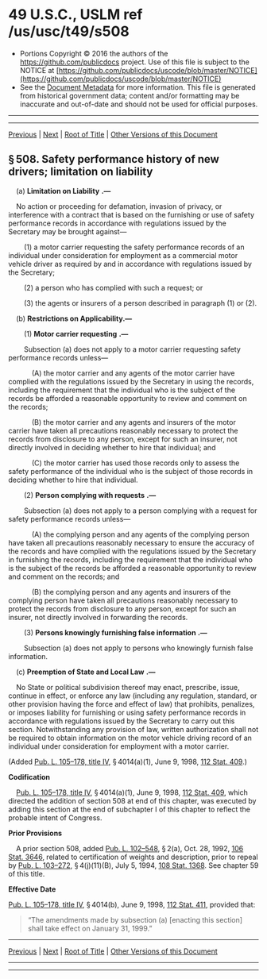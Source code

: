 ---
---

# 49 U.S.C., USLM ref /us/usc/t49/s508

* Portions Copyright © 2016 the authors of the https://github.com/publicdocs project.
  Use of this file is subject to the NOTICE at [https://github.com/publicdocs/uscode/blob/master/NOTICE](https://github.com/publicdocs/uscode/blob/master/NOTICE)
* See the [Document Metadata](././../../../../../..//README.md) for more information.
  This file is generated from historical government data; content and/or formatting may be inaccurate and out-of-date and should not be used for official purposes.

----------
----------

[Previous](./../../../../../..//us/usc/t49/stI/ch5/schI/m__us_usc_t49_s507.md) | [Next](./../../../../../..//us/usc/t49/stI/ch5/schII/m__us_usc_t49_stI_ch5_schII.md) | [Root of Title](./../../../../../../) | [Other Versions of this Document](https://publicdocs.github.io/go/links?ns=uslm&ref=%2Fus%2Fusc%2Ft49%2Fs508)

## § 508. Safety performance history of new drivers; limitation on liability

    (a)  __Limitation on Liability__  __.—__ 

    No action or proceeding for defamation, invasion of privacy, or interference with a contract that is based on the furnishing or use of safety performance records in accordance with regulations issued by the Secretary may be brought against—

        (1) a motor carrier requesting the safety performance records of an individual under consideration for employment as a commercial motor vehicle driver as required by and in accordance with regulations issued by the Secretary;

        (2) a person who has complied with such a request; or

        (3) the agents or insurers of a person described in paragraph (1) or (2).

    (b) __Restrictions on Applicability.—__ 

        (1)  __Motor carrier requesting__  __.—__ 

        Subsection (a) does not apply to a motor carrier requesting safety performance records unless—

            (A) the motor carrier and any agents of the motor carrier have complied with the regulations issued by the Secretary in using the records, including the requirement that the individual who is the subject of the records be afforded a reasonable opportunity to review and comment on the records;

            (B) the motor carrier and any agents and insurers of the motor carrier have taken all precautions reasonably necessary to protect the records from disclosure to any person, except for such an insurer, not directly involved in deciding whether to hire that individual; and

            (C) the motor carrier has used those records only to assess the safety performance of the individual who is the subject of those records in deciding whether to hire that individual.

        (2)  __Person complying with requests__  __.—__ 

        Subsection (a) does not apply to a person complying with a request for safety performance records unless—

            (A) the complying person and any agents of the complying person have taken all precautions reasonably necessary to ensure the accuracy of the records and have complied with the regulations issued by the Secretary in furnishing the records, including the requirement that the individual who is the subject of the records be afforded a reasonable opportunity to review and comment on the records; and

            (B) the complying person and any agents and insurers of the complying person have taken all precautions reasonably necessary to protect the records from disclosure to any person, except for such an insurer, not directly involved in forwarding the records.

        (3)  __Persons knowingly furnishing false information__  __.—__ 

        Subsection (a) does not apply to persons who knowingly furnish false information.

    (c)  __Preemption of State and Local Law__  __.—__ 

    No State or political subdivision thereof may enact, prescribe, issue, continue in effect, or enforce any law (including any regulation, standard, or other provision having the force and effect of law) that prohibits, penalizes, or imposes liability for furnishing or using safety performance records in accordance with regulations issued by the Secretary to carry out this section. Notwithstanding any provision of law, written authorization shall not be required to obtain information on the motor vehicle driving record of an individual under consideration for employment with a motor carrier.

(Added [Pub. L. 105–178, title IV][/us/pl/105/178/tIV], § 4014(a)(1), June 9, 1998, [112 Stat. 409][/us/stat/112/409].)

 __Codification__ 

    [Pub. L. 105–178, title IV][/us/pl/105/178/tIV], § 4014(a)(1), June 9, 1998, [112 Stat. 409][/us/stat/112/409], which directed the addition of section 508 at end of this chapter, was executed by adding this section at the end of subchapter I of this chapter to reflect the probable intent of Congress.

 __Prior Provisions__ 

    A prior section 508, added [Pub. L. 102–548][/us/pl/102/548], § 2(a), Oct. 28, 1992, [106 Stat. 3646][/us/stat/106/3646], related to certification of weights and description, prior to repeal by [Pub. L. 103–272][/us/pl/103/272], § 4(j)(11)(B), July 5, 1994, [108 Stat. 1368][/us/stat/108/1368]. See chapter 59 of this title.

 __Effective Date__ 

[Pub. L. 105–178, title IV][/us/pl/105/178/tIV], § 4014(b), June 9, 1998, [112 Stat. 411][/us/stat/112/411], provided that: 

> “The amendments made by subsection (a) \[enacting this section\] shall take effect on January 31, 1999.”

----------

[Previous](./../../../../../..//us/usc/t49/stI/ch5/schI/m__us_usc_t49_s507.md) | [Next](./../../../../../..//us/usc/t49/stI/ch5/schII/m__us_usc_t49_stI_ch5_schII.md) | [Root of Title](./../../../../../../) | [Other Versions of this Document](https://publicdocs.github.io/go/links?ns=uslm&ref=%2Fus%2Fusc%2Ft49%2Fs508)

----------
----------

[/us/pl/105/178/tIV]: https://publicdocs.github.io/go/links?ns=uslm&ref=%2Fus%2Fpl%2F105%2F178%2FtIV
[/us/stat/112/409]: https://publicdocs.github.io/go/links?ns=uslm&ref=%2Fus%2Fstat%2F112%2F409
[/us/pl/105/178/tIV]: https://publicdocs.github.io/go/links?ns=uslm&ref=%2Fus%2Fpl%2F105%2F178%2FtIV
[/us/stat/112/409]: https://publicdocs.github.io/go/links?ns=uslm&ref=%2Fus%2Fstat%2F112%2F409
[/us/pl/102/548]: https://publicdocs.github.io/go/links?ns=uslm&ref=%2Fus%2Fpl%2F102%2F548
[/us/stat/106/3646]: https://publicdocs.github.io/go/links?ns=uslm&ref=%2Fus%2Fstat%2F106%2F3646
[/us/pl/103/272]: https://publicdocs.github.io/go/links?ns=uslm&ref=%2Fus%2Fpl%2F103%2F272
[/us/stat/108/1368]: https://publicdocs.github.io/go/links?ns=uslm&ref=%2Fus%2Fstat%2F108%2F1368
[/us/pl/105/178/tIV]: https://publicdocs.github.io/go/links?ns=uslm&ref=%2Fus%2Fpl%2F105%2F178%2FtIV
[/us/stat/112/411]: https://publicdocs.github.io/go/links?ns=uslm&ref=%2Fus%2Fstat%2F112%2F411


